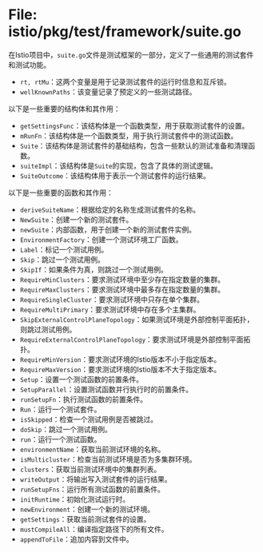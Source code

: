 # File: istio/pkg/test/framework/suite.go

在Istio项目中，`suite.go`文件是测试框架的一部分，定义了一些通用的测试套件和测试功能。

- `rt, rtMu`：这两个变量是用于记录测试套件的运行时信息和互斥锁。
- `wellKnownPaths`：该变量记录了预定义的一些测试路径。

以下是一些重要的结构体和其作用：
- `getSettingsFunc`：该结构体是一个函数类型，用于获取测试套件的设置。
- `mRunFn`：该结构体是一个函数类型，用于执行测试套件中的测试函数。
- `Suite`：该结构体是测试套件的基础结构，包含一些默认的测试准备和清理函数。
- `suiteImpl`：该结构体是`Suite`的实现，包含了具体的测试逻辑。
- `SuiteOutcome`：该结构体用于表示一个测试套件的运行结果。

以下是一些重要的函数和其作用：
- `deriveSuiteName`：根据给定的名称生成测试套件的名称。
- `NewSuite`：创建一个新的测试套件。
- `newSuite`：内部函数，用于创建一个新的测试套件实例。
- `EnvironmentFactory`：创建一个测试环境工厂函数。
- `Label`：标记一个测试用例。
- `Skip`：跳过一个测试用例。
- `SkipIf`：如果条件为真，则跳过一个测试用例。
- `RequireMinClusters`：要求测试环境中至少存在指定数量的集群。
- `RequireMaxClusters`：要求测试环境中最多存在指定数量的集群。
- `RequireSingleCluster`：要求测试环境中只存在单个集群。
- `RequireMultiPrimary`：要求测试环境中存在多个主集群。
- `SkipExternalControlPlaneTopology`：如果测试环境是外部控制平面拓扑，则跳过测试用例。
- `RequireExternalControlPlaneTopology`：要求测试环境是外部控制平面拓扑。
- `RequireMinVersion`：要求测试环境的Istio版本不小于指定版本。
- `RequireMaxVersion`：要求测试环境的Istio版本不大于指定版本。
- `Setup`：设置一个测试函数的前置条件。
- `SetupParallel`：设置测试函数并行执行时的前置条件。
- `runSetupFn`：执行测试函数的前置条件。
- `Run`：运行一个测试套件。
- `isSkipped`：检查一个测试用例是否被跳过。
- `doSkip`：跳过一个测试用例。
- `run`：运行一个测试函数。
- `environmentName`：获取当前测试环境的名称。
- `isMulticluster`：检查当前测试环境是否为多集群环境。
- `clusters`：获取当前测试环境中的集群列表。
- `writeOutput`：将输出写入测试套件的运行结果。
- `runSetupFns`：运行所有测试函数的前置条件。
- `initRuntime`：初始化测试运行时。
- `newEnvironment`：创建一个新的测试环境。
- `getSettings`：获取当前测试套件的设置。
- `mustCompileAll`：编译指定路径下的所有文件。
- `appendToFile`：追加内容到文件中。

